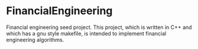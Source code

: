 FinancialEngineering
====================

Financial engineering seed project. This project, which is written in C++ and which has a gnu style makefile, is intended to implement financial engineering algorithms.

